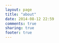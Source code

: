 ```yaml
---
layout: page
title: "about"
date: 2014-08-12 22:59
comments: true
sharing: true
footer: true
---
```

